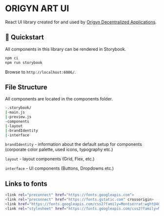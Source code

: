 # ORIGYN ART UI

React UI library created for and used by [Origyn Decentralized Applications](https://github.com/ORIGYN-SA/DApps).

## 🏁 Quickstart

All components in this library can be rendered in Storybook.

```sh
npm ci
npm run storybook
```

Browse to `http://localhost:6006/`.

## File Structure

All components are located in the components folder.

```sh
-.storybook/
|-main.js
|-preview.js
-components
|-layout
|-brandIdentity
|-interface
```

`brandIdentity` - information about the default setup for components (corporate color palette, used icons, typography etc.)

`layout` - layout components (Grid, Flex, etc.)

`interface` - UI components (Buttons, Dropdowns etc.)

## Links to fonts

```sh
<link rel="preconnect" href="https://fonts.googleapis.com">
<link rel="preconnect" href="https://fonts.gstatic.com" crossorigin>
<link href="https://fonts.googleapis.com/css2?family=Montserrat:wght@400;500;600;700&display=swap" rel="stylesheet">
<link rel="stylesheet" href="https://fonts.googleapis.com/css2?family=Material+Symbols+Rounded:opsz,wght,FILL,GRAD@20..48,100..700,0..1,-50..200" />
```
